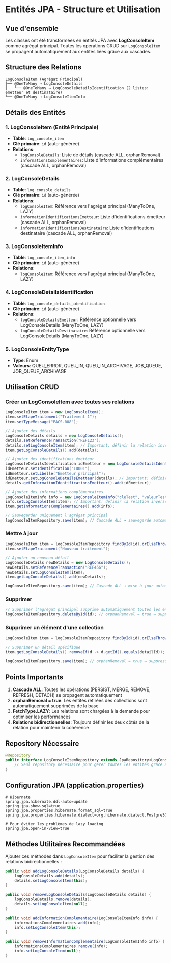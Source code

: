 # Entités JPA - Structure et Utilisation

## Vue d'ensemble

Les classes ont été transformées en entités JPA avec **LogConsoleItem** comme agrégat principal. Toutes les opérations CRUD sur `LogConsoleItem` se propagent automatiquement aux entités liées grâce aux cascades.

## Structure des Relations

```
LogConsoleItem (Agrégat Principal)
├── @OneToMany → LogConsoleDetails
│   └── @OneToMany → LogConsoleDetailsIdentification (2 listes: émetteur et destinataire)
└── @OneToMany → LogConsoleItemInfo
```

## Détails des Entités

### 1. LogConsoleItem (Entité Principale)
- **Table**: `log_console_item`
- **Clé primaire**: `id` (auto-générée)
- **Relations**:
  - `logConsoleDetails`: Liste de détails (cascade ALL, orphanRemoval)
  - `informationsComplementaires`: Liste d'informations complémentaires (cascade ALL, orphanRemoval)

### 2. LogConsoleDetails
- **Table**: `log_console_details`
- **Clé primaire**: `id` (auto-générée)
- **Relations**:
  - `logConsoleItem`: Référence vers l'agrégat principal (ManyToOne, LAZY)
  - `informationIdentificationsEmetteur`: Liste d'identifications émetteur (cascade ALL, orphanRemoval)
  - `informationIdentificationsDestinataire`: Liste d'identifications destinataire (cascade ALL, orphanRemoval)

### 3. LogConsoleItemInfo
- **Table**: `log_console_item_info`
- **Clé primaire**: `id` (auto-générée)
- **Relations**:
  - `logConsoleItem`: Référence vers l'agrégat principal (ManyToOne, LAZY)

### 4. LogConsoleDetailsIdentification
- **Table**: `log_console_details_identification`
- **Clé primaire**: `id` (auto-générée)
- **Relations**:
  - `logConsoleDetailsEmetteur`: Référence optionnelle vers LogConsoleDetails (ManyToOne, LAZY)
  - `logConsoleDetailsDestinataire`: Référence optionnelle vers LogConsoleDetails (ManyToOne, LAZY)

### 5. LogConsoleEntityType
- **Type**: Enum
- **Valeurs**: QUEU_ERROR, QUEU_IN, QUEU_IN_ARCHIVAGE, JOB_QUEUE, JOB_QUEUE_ARCHIVAGE

## Utilisation CRUD

### Créer un LogConsoleItem avec toutes ses relations

```java
LogConsoleItem item = new LogConsoleItem();
item.setEtapeTraitement("Traitement 1");
item.setTypeMessage("PACS.008");

// Ajouter des détails
LogConsoleDetails details = new LogConsoleDetails();
details.setReferenceTransaction("REF123");
details.setLogConsoleItem(item); // Important: définir la relation inverse
item.getLogConsoleDetails().add(details);

// Ajouter des identifications émetteur
LogConsoleDetailsIdentification idEmetteur = new LogConsoleDetailsIdentification();
idEmetteur.setIdentification("ID001");
idEmetteur.setLibelle("Émetteur principal");
idEmetteur.setLogConsoleDetailsEmetteur(details); // Important: définir la relation inverse
details.getInformationIdentificationsEmetteur().add(idEmetteur);

// Ajouter des informations complémentaires
LogConsoleItemInfo info = new LogConsoleItemInfo("cleTest", "valeurTest");
info.setLogConsoleItem(item); // Important: définir la relation inverse
item.getInformationsComplementaires().add(info);

// Sauvegarder uniquement l'agrégat principal
logConsoleItemRepository.save(item); // Cascade ALL → sauvegarde automatique de toutes les entités liées
```

### Mettre à jour

```java
LogConsoleItem item = logConsoleItemRepository.findById(id).orElseThrow();
item.setEtapeTraitement("Nouveau traitement");

// Ajouter un nouveau détail
LogConsoleDetails newDetails = new LogConsoleDetails();
newDetails.setReferenceTransaction("REF456");
newDetails.setLogConsoleItem(item);
item.getLogConsoleDetails().add(newDetails);

logConsoleItemRepository.save(item); // Cascade ALL → mise à jour automatique
```

### Supprimer

```java
// Supprimer l'agrégat principal supprime automatiquement toutes les entités liées
logConsoleItemRepository.deleteById(id); // orphanRemoval = true → suppression en cascade
```

### Supprimer un élément d'une collection

```java
LogConsoleItem item = logConsoleItemRepository.findById(id).orElseThrow();

// Supprimer un détail spécifique
item.getLogConsoleDetails().removeIf(d -> d.getId().equals(detailId));

logConsoleItemRepository.save(item); // orphanRemoval = true → suppression automatique en base
```

## Points Importants

1. **Cascade ALL**: Toutes les opérations (PERSIST, MERGE, REMOVE, REFRESH, DETACH) se propagent automatiquement
2. **orphanRemoval = true**: Les entités retirées des collections sont automatiquement supprimées de la base
3. **FetchType.LAZY**: Les relations sont chargées à la demande pour optimiser les performances
4. **Relations bidirectionnelles**: Toujours définir les deux côtés de la relation pour maintenir la cohérence

## Repository Nécessaire

```java
@Repository
public interface LogConsoleItemRepository extends JpaRepository<LogConsoleItem, Long> {
    // Seul repository nécessaire pour gérer toutes les entités grâce aux cascades
}
```

## Configuration JPA (application.properties)

```properties
# Hibernate
spring.jpa.hibernate.ddl-auto=update
spring.jpa.show-sql=true
spring.jpa.properties.hibernate.format_sql=true
spring.jpa.properties.hibernate.dialect=org.hibernate.dialect.PostgreSQLDialect

# Pour éviter les problèmes de lazy loading
spring.jpa.open-in-view=true
```

## Méthodes Utilitaires Recommandées

Ajouter ces méthodes dans `LogConsoleItem` pour faciliter la gestion des relations bidirectionnelles :

```java
public void addLogConsoleDetails(LogConsoleDetails details) {
    logConsoleDetails.add(details);
    details.setLogConsoleItem(this);
}

public void removeLogConsoleDetails(LogConsoleDetails details) {
    logConsoleDetails.remove(details);
    details.setLogConsoleItem(null);
}

public void addInformationComplementaire(LogConsoleItemInfo info) {
    informationsComplementaires.add(info);
    info.setLogConsoleItem(this);
}

public void removeInformationComplementaire(LogConsoleItemInfo info) {
    informationsComplementaires.remove(info);
    info.setLogConsoleItem(null);
}
```
